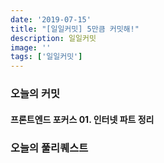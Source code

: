 ```yaml
---
date: '2019-07-15'
title: "[일일커밋] 5만큼 커밋해!"
description: 일일커밋
image: ''
tags: ['일일커밋']
---
```


### 오늘의 커밋

#### 프론트엔드 포커스 01. 인터넷 파트 정리

### 오늘의 풀리퀘스트